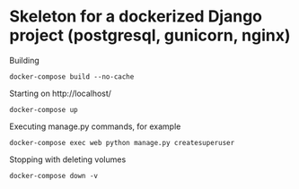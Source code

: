 Skeleton for a dockerized Django project (postgresql, gunicorn, nginx)
========================================================================

Building

`docker-compose build --no-cache`

Starting on http://localhost/

`docker-compose up`

Executing manage.py commands, for example

`docker-compose exec web python manage.py createsuperuser`

Stopping with deleting volumes

`docker-compose down -v`
